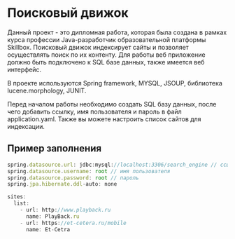 # Поисковый движок

Данный проект - это дипломная работа, которая была создана в рамках курса профессии Java-разработчик образовательной платформы Skillbox. 
Поисковый движок индексирует сайты и позволяет осуществлять поиск по их контенту. 
Для работы веб приложение должно быть подключено к SQL базе данных, также имеется веб интерфейс.

В проекте используются Spring framework, MYSQL, JSOUP, библиотека lucene.morphology, JUNIT.

Перед началом работы необходимо создать SQL базу данных, после чего добавить ссылку, имя пользователя и пароль в файл application.yaml. Также вы можете настроить список сайтов для индексации.

## Пример заполнения

```javascript
spring.datasource.url: jdbc:mysql://localhost:3306/search_engine // ссылка базы данных
spring.datasource.username: root // имя пользователя
spring.datasource.password: root // пароль
spring.jpa.hibernate.ddl-auto: none

sites:
  list:
    - url: http://www.playback.ru
      name: PlayBack.ru
    - url: https://et-cetera.ru/mobile
      name: Et-Cetra
```